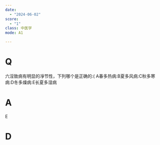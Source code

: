 ```yaml
---
date:
  - "2024-06-02"
score:
  - "1"
class: 中医学
mode: A1

---
```



# Q
六淫致病有明显的凈节性，下列哪个是正确的:(
A春多热病:B夏多风病:C秋多寒病:D冬多燥病:E长夏多湿病

# A

E


# D
